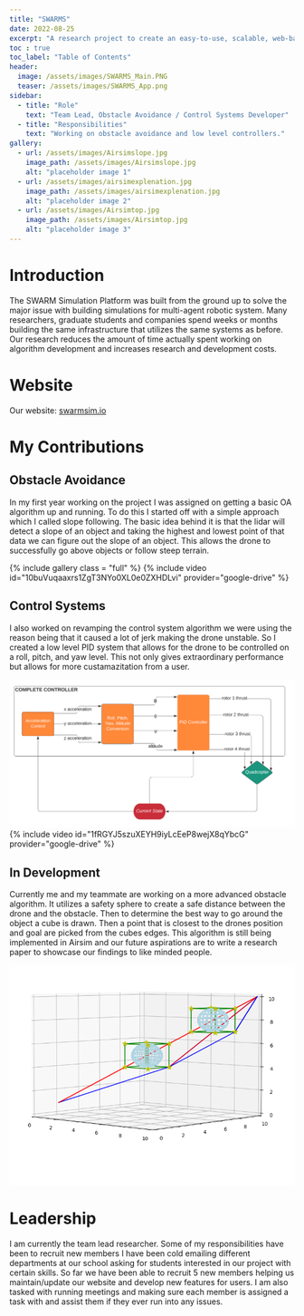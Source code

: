 ```yaml
---
title: "SWARMS"
date: 2022-08-25
excerpt: "A research project to create an easy-to-use, scalable, web-based multi-agent drone simulation platform."
toc : true
toc_label: "Table of Contents"
header:
  image: /assets/images/SWARMS_Main.PNG
  teaser: /assets/images/SWARMS_App.png
sidebar:
  - title: "Role"
    text: "Team Lead, Obstacle Avoidance / Control Systems Developer"
  - title: "Responsibilities"
    text: "Working on obstacle avoidance and low level controllers."
gallery:
  - url: /assets/images/Airsimslope.jpg
    image_path: /assets/images/Airsimslope.jpg
    alt: "placeholder image 1"
  - url: /assets/images/airsimexplenation.jpg
    image_path: /assets/images/airsimexplenation.jpg
    alt: "placeholder image 2"
  - url: /assets/images/Airsimtop.jpg
    image_path: /assets/images/Airsimtop.jpg
    alt: "placeholder image 3"
---
```

# Introduction
The SWARM Simulation Platform was built from the ground up to solve the major issue with building simulations for multi-agent robotic system. Many researchers, graduate students and companies spend weeks or months building the same infrastructure that utilizes the same systems as before. Our research reduces the amount of time actually spent working on algorithm development and increases research and development costs.

# Website

Our website: [swarmsim.io](https://www.swarmsim.io/)

# My Contributions

## Obstacle Avoidance
In my first year working on the project I was assigned on getting a basic OA algorithm up and running. To do this I started off with a simple approach which I called slope following. The basic idea behind it is that the lidar will detect a slope of an object and taking the highest and lowest point of that data we can figure out the slope of an object. This allows the drone to successfully go above objects or follow steep terrain.

{% include gallery class = "full" %} 
{% include video id="10buVuqaaxrs1ZgT3NYo0XL0e0ZXHDLvi" provider="google-drive" %}

## Control Systems
I also worked on revamping the control system algorithm we were using the reason being that it caused a lot of jerk making the drone unstable. So I created a low level PID system that allows for the drone to be controlled on a roll, pitch, and yaw level. This not only gives extraordinary performance but allows for more custamazitation from a user. 

<img src="/assets/images/pidstruct.PNG" alt="">
{% include video id="1fRGYJ5szuXEYH9iyLcEeP8wejX8qYbcG" provider="google-drive" %}

## In Development
Currently me and my teammate are working on a more advanced obstacle algorithm. It utilizes a safety sphere to create a safe distance between the drone and the obstacle. Then to determine the best way to go around the object a cube is drawn. Then a point that is closest to the drones position and goal are picked from the cubes edges. This algorithm is still being implemented in Airsim and our future aspirations are to write a research paper to showcase our findings to like minded people.

<img src="/assets/images/newalgo.png" alt="">

# Leadership
I am currently the team lead researcher. Some of my responsibilities have been to recruit new members I have been cold emailing different departments at our school asking for students interested in our project with certain skills. So far we have been able to recruit 5 new members helping us maintain/update our website and develop new features for users. I am also tasked with running meetings and making sure each member is assigned a task with and assist them if they ever run into any issues.

